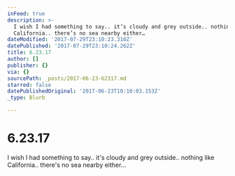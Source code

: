 ```yaml
---
inFeed: true
description: >-
  I wish I had something to say.. it’s cloudy and grey outside.. nothing like
  California.. there’s no sea nearby either… 
dateModified: '2017-07-29T23:10:23.310Z'
datePublished: '2017-07-29T23:10:24.262Z'
title: 6.23.17
author: []
publisher: {}
via: {}
sourcePath: _posts/2017-06-23-62317.md
starred: false
datePublishedOriginal: '2017-06-23T10:10:03.153Z'
_type: Blurb

---
```

# 6.23.17

I wish I had something to say.. it's cloudy and grey outside.. nothing like California.. there's no sea nearby either...